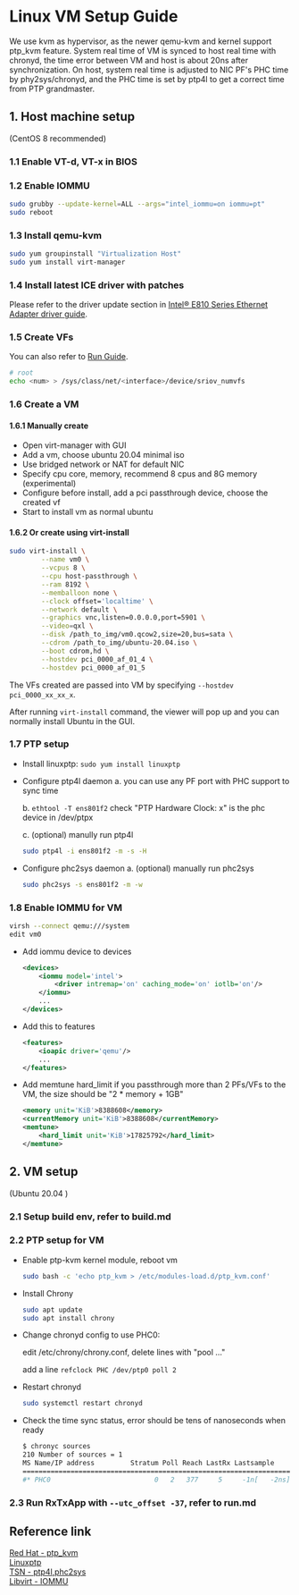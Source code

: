 # Linux VM Setup Guide

We use kvm as hypervisor, as the newer qemu-kvm and kernel support ptp_kvm feature. System real time of VM is synced to host real time with chronyd, the time error between VM and host is about 20ns after synchronization. On host, system real time is adjusted to NIC PF's PHC time by phy2sys/chronyd, and the PHC time is set by ptp4l to get a correct time from PTP grandmaster.

## 1. Host machine setup

(CentOS 8 recommended)

### 1.1 Enable VT-d, VT-x in BIOS

### 1.2 Enable IOMMU

```bash
sudo grubby --update-kernel=ALL --args="intel_iommu=on iommu=pt"
sudo reboot
```

### 1.3 Install qemu-kvm

```bash
sudo yum groupinstall "Virtualization Host"
sudo yum install virt-manager
```

### 1.4 Install latest ICE driver with patches

Please refer to the driver update section in [Intel® E810 Series Ethernet Adapter driver guide](e810.md).

### 1.5 Create VFs

You can also refer to [Run Guide](run.md).

```bash
# root
echo <num> > /sys/class/net/<interface>/device/sriov_numvfs
```  

### 1.6 Create a VM

#### 1.6.1 Manually create

* Open virt-manager with GUI
* Add a vm, choose ubuntu 20.04 minimal iso
* Use bridged network or NAT for default NIC
* Specify cpu core, memory, recommend 8 cpus and 8G memory (experimental)
* Configure before install, add a pci passthrough device, choose the created vf
* Start to install vm as normal ubuntu

#### 1.6.2 Or create using virt-install

```bash
sudo virt-install \
        --name vm0 \
        --vcpus 8 \
        --cpu host-passthrough \
        --ram 8192 \
        --memballoon none \
        --clock offset='localtime' \
        --network default \
        --graphics vnc,listen=0.0.0.0,port=5901 \
        --video=qxl \
        --disk /path_to_img/vm0.qcow2,size=20,bus=sata \
        --cdrom /path_to_img/ubuntu-20.04.iso \
        --boot cdrom,hd \
        --hostdev pci_0000_af_01_4 \
        --hostdev pci_0000_af_01_5
```

The VFs created are passed into VM by specifying `--hostdev pci_0000_xx_xx_x`.

After running `virt-install` command, the viewer will pop up and you can normally install Ubuntu in the GUI.

### 1.7 PTP setup

* Install linuxptp: `sudo yum install linuxptp`
* Configure ptp4l daemon
    a. you can use any PF port with PHC support to sync time

    b. `ethtool -T ens801f2` check "PTP Hardware Clock: x" is the phc device in /dev/ptpx

    c. (optional) manully run ptp4l

    ```bash
    sudo ptp4l -i ens801f2 -m -s -H
    ```

* Configure phc2sys daemon
    a. (optional) manually run phc2sys

    ```bash
    sudo phc2sys -s ens801f2 -m -w
    ```  

### 1.8 Enable IOMMU for VM

```bash
virsh --connect qemu:///system
edit vm0
```  

* Add iommu device to devices

    ```xml
    <devices>
        <iommu model='intel'>
            <driver intremap='on' caching_mode='on' iotlb='on'/>
        </iommu>
        ...
    </devices>
    ```

* Add this to features

    ```xml
    <features>
        <ioapic driver='qemu'/>
        ...
    </features>
    ```

* Add memtune hard_limit if you passthrough more than 2 PFs/VFs to the VM, the size should be "2 * memory + 1GB"

    ```xml
    <memory unit='KiB'>8388608</memory>
    <currentMemory unit='KiB'>8388608</currentMemory>
    <memtune>
        <hard_limit unit='KiB'>17825792</hard_limit>
    </memtune>
    ```

## 2. VM setup

(Ubuntu 20.04 )

### 2.1 Setup build env, refer to build.md

### 2.2 PTP setup for VM

* Enable ptp-kvm kernel module, reboot vm

    ```bash
    sudo bash -c 'echo ptp_kvm > /etc/modules-load.d/ptp_kvm.conf'
    ```

* Install Chrony

    ```bash
    sudo apt update
    sudo apt install chrony
    ```

* Change chronyd config to use PHC0:

    edit /etc/chrony/chrony.conf, delete lines with "pool …"

    add a line `refclock PHC /dev/ptp0 poll 2`

* Restart chronyd

    ```bash
    sudo systemctl restart chronyd
    ```

* Check the time sync status, error should be tens of nanoseconds when ready

    ```bash
    $ chronyc sources
    210 Number of sources = 1
    MS Name/IP address         Stratum Poll Reach LastRx Lastsample
    ==============================================================================
    #* PHC0                          0   2   377     5     -1n[   -2ns] +/-   27ns
    ```

### 2.3 Run RxTxApp with `--utc_offset -37`, refer to run.md

## Reference link

[Red Hat - ptp_kvm](https://access.redhat.com/documentation/en-us/red_hat_enterprise_linux/7/html/virtualization_deployment_and_administration_guide/chap-kvm_guest_timing_management)  
[Linuxptp](https://github.com/richardcochran/linuxptp)  
[TSN - ptp4l,phc2sys](https://tsn.readthedocs.io/timesync.html)  
[Libvirt - IOMMU](https://libvirt.org/formatdomain.html#iommu-devices)  
